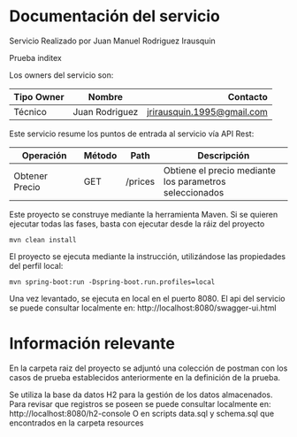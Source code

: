 # Documentación del servicio

  
Servicio Realizado por Juan Manuel Rodriguez Irausquin

Prueba inditex


Los owners del servicio son:

| Tipo Owner    |     Nombre     |                   Contacto |
| ------------- |:--------------:|---------------------------:|
| Técnico       | Juan Rodriguez | jrirausquin.1995@gmail.com |



Este servicio resume los puntos de entrada al servicio vía API Rest:

| Operación         | Método               | Path    | Descripción                                                 
|-------------------| --------------------  |---------|-------------------------------------------------------------|
| Obtener Precio    |  GET  | /prices | Obtiene el precio mediante<br/>los parametros seleccionados |

Este proyecto se construye mediante la herramienta Maven. Si se quieren ejecutar todas las fases, basta con ejecutar 
desde la ráiz del proyecto

````shell script
mvn clean install
````

El proyecto se ejecuta mediante la instrucción, utilizándose las propiedades del perfil local:

````shell script
mvn spring-boot:run -Dspring-boot.run.profiles=local
````

Una vez levantado, se ejecuta en local en el puerto 8080.
El api del servicio se puede consultar localmente en: http://localhost:8080/swagger-ui.html

# Información relevante

En la carpeta raiz del proyecto se adjuntó una colección de postman con los casos de prueba establecidos anteriormente
en la definición de la prueba.

Se utiliza la base da datos H2 para la gestión de los datos almacenados. Para revisar que registros se poseen se puede 
consultar localmente en: http://localhost:8080/h2-console O en scripts data.sql y schema.sql que encontrados en la
carpeta resources
